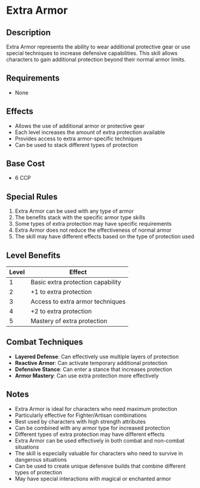 # Extra Armor

## Description
Extra Armor represents the ability to wear additional protective gear or use special techniques to increase defensive capabilities. This skill allows characters to gain additional protection beyond their normal armor limits.

## Requirements
- None

## Effects
- Allows the use of additional armor or protective gear
- Each level increases the amount of extra protection available
- Provides access to extra armor-specific techniques
- Can be used to stack different types of protection

## Base Cost
- 6 CCP

## Special Rules
1. Extra Armor can be used with any type of armor
2. The benefits stack with the specific armor type skills
3. Some types of extra protection may have specific requirements
4. Extra Armor does not reduce the effectiveness of normal armor
5. The skill may have different effects based on the type of protection used

## Level Benefits
| Level | Effect |
|-------|--------|
| 1 | Basic extra protection capability |
| 2 | +1 to extra protection |
| 3 | Access to extra armor techniques |
| 4 | +2 to extra protection |
| 5 | Mastery of extra protection |

## Combat Techniques
- **Layered Defense**: Can effectively use multiple layers of protection
- **Reactive Armor**: Can activate temporary additional protection
- **Defensive Stance**: Can enter a stance that increases protection
- **Armor Mastery**: Can use extra protection more effectively

## Notes
- Extra Armor is ideal for characters who need maximum protection
- Particularly effective for Fighter/Artisan combinations
- Best used by characters with high strength attributes
- Can be combined with any armor type for increased protection
- Different types of extra protection may have different effects
- Extra Armor can be used effectively in both combat and non-combat situations
- The skill is especially valuable for characters who need to survive in dangerous situations
- Can be used to create unique defensive builds that combine different types of protection
- May have special interactions with magical or enchanted armor 